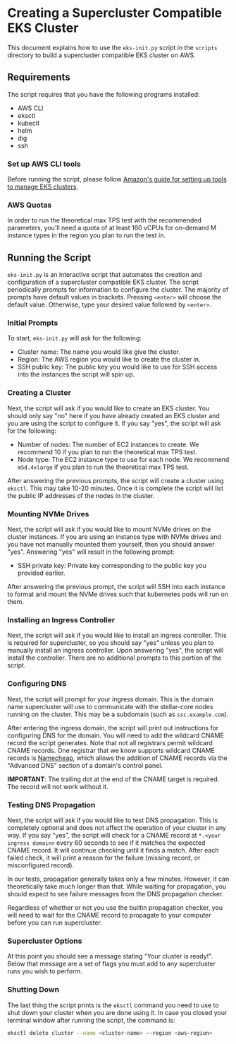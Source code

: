 # Creating a Supercluster Compatible EKS Cluster

This document explains how to use the `eks-init.py` script in the `scripts`
directory to build a supercluster compatible EKS cluster on AWS.

## Requirements

The script requires that you have the following programs installed:
* AWS CLI
* eksctl
* kubectl
* helm
* dig
* ssh

### Set up AWS CLI tools

Before running the script, please follow
[Amazon's guide for setting up tools to manage EKS clusters](https://docs.aws.amazon.com/eks/latest/userguide/setting-up.html).

### AWS Quotas

In order to run the theoretical max TPS test with the recommended parameters,
you'll need a quota of at least 160 vCPUs for on-demand M instance types in the
region you plan to run the test in.

## Running the Script

`eks-init.py` is an interactive script that automates the creation and
configuration of a supercluster compatible EKS cluster. The script periodically
prompts for information to configure the cluster. The majority of prompts have
default values in brackets. Pressing `<enter>` will choose the default value.
Otherwise, type your desired value followed by `<enter>`.

### Initial Prompts

To start, `eks-init.py` will ask for the following:

* Cluster name: The name you would like give the cluster.
* Region: The AWS region you would like to create the cluster in.
* SSH public key: The public key you would like to use for SSH access into the
  instances the script will spin up.

### Creating a Cluster

Next, the script will ask if you would like to create an EKS cluster.  You
should only say "no" here if you have already created an EKS cluster and you are
using the script to configure it.  If you say "yes", the script will ask for the
following:

* Number of nodes: The number of EC2 instances to create. We recommend 10 if you
  plan to run the theoretical max TPS test.
* Node type: The EC2 instance type to use for each node. We recommend
  `m5d.4xlarge` if you plan to run the theoretical max TPS test.

After answering the previous prompts, the script will create a cluster using
`eksctl`. This may take 10-20 minutes. Once it is complete the script will list
the public IP addresses of the nodes in the cluster.

### Mounting NVMe Drives

Next, the script will ask if you would like to mount NVMe drives on the cluster
instances. If you are using an instance type with NVMe drives and you have not
manually mounted them yourself, then you should answer "yes". Answering "yes"
will result in the following prompt:

* SSH private key: Private key corresponding to the public key you provided earlier.

After answering the previous prompt, the script will SSH into each instance to
format and mount the NVMe drives such that kubernetes pods will run on them.

### Installing an Ingress Controller

Next, the script will ask if you would like to install an ingress controller.
This is required for supercluster, so you should say "yes" unless you plan to
manually install an ingress controller. Upon answering "yes", the script will
install the controller. There are no additional prompts to this portion of the
script.

### Configuring DNS

Next, the script will prompt for your ingress domain. This is the domain name
supercluster will use to communicate with the stellar-core nodes running on the
cluster. This may be a subdomain (such as `ssc.example.com`).

After entering the ingress domain, the script will print out instructions for
configuring DNS for the domain. You will need to add the wildcard CNAME record
the script generates. Note that not all registrars permit wildcard CNAME
records. One registrar that we know supports wildcard CNAME records is
[Namecheap](https://www.namecheap.com/), which allows the addition of CNAME
records via the "Advanced DNS" section of a domain's control panel.

**IMPORTANT**: The trailing dot at the end of the CNAME target is required. The
record will not work without it.

### Testing DNS Propagation

Next, the script will ask if you would like to test DNS propagation. This is
completely optional and does not affect the operation of your cluster in any
way. If you say "yes", the script will check for a CNAME record at
`*.<your ingress domain>` every 60 seconds to see if it matches the expected
CNAME record. It will continue checking until it finds a match. After each
failed check, it will print a reason for the failure (missing record, or
misconfigured record).

In our tests, propagation generally takes only a few minutes. However, it can
theoretically take much longer than that. While waiting for propagation, you
should expect to see failure messages from the DNS propagation checker.

Regardless of whether or not you use the builtin propagation checker, you will
need to wait for the CNAME record to propagate to your computer before you can
run supercluster.

### Supercluster Options

At this point you should see a message stating "Your cluster is ready!". Below
that message are a set of flags you must add to any supercluster runs you wish
to perform.

### Shutting Down

The last thing the script prints is the `eksctl` command you need to use to shut
down your cluster when you are done using it. In case you closed your terminal
window after running the script, the command is:

```bash
eksctl delete cluster --name <cluster-name> --region <aws-region>
```